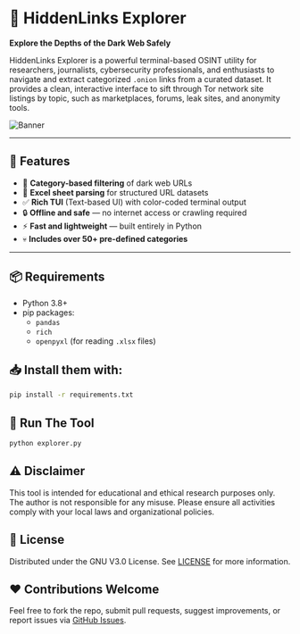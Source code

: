 # 🔎 HiddenLinks Explorer

**Explore the Depths of the Dark Web Safely**

HiddenLinks Explorer is a powerful terminal-based OSINT utility for researchers, journalists, cybersecurity professionals, and enthusiasts to navigate and extract categorized `.onion` links from a curated dataset. It provides a clean, interactive interface to sift through Tor network site listings by topic, such as marketplaces, forums, leak sites, and anonymity tools.

![Banner](https://user-images.githubusercontent.com/your-username/your-banner.png)

---

## 🚀 Features

- 🧠 **Category-based filtering** of dark web URLs
- 🧾 **Excel sheet parsing** for structured URL datasets
- ✅ **Rich TUI** (Text-based UI) with color-coded terminal output
- 🔒 **Offline and safe** — no internet access or crawling required
- ⚡ **Fast and lightweight** — built entirely in Python
- 💀 **Includes over 50+ pre-defined categories**

---

## 📦 Requirements

- Python 3.8+
- pip packages:
  - `pandas`
  - `rich`
  - `openpyxl` (for reading `.xlsx` files)

## 📥 Install them with:

```bash
pip install -r requirements.txt
```

## 🧪 Run The Tool

```bash
python explorer.py
```

## ⚠️ Disclaimer
This tool is intended for educational and ethical research purposes only. The author is not responsible for any misuse. Please ensure all activities comply with your local laws and organizational policies.

## 📜 License
Distributed under the GNU V3.0 License. See [LICENSE](https://github.com/Debajyoti0-0/HiddenLinks-Explorer/blob/main/LICENSE) for more information.

## ❤️ Contributions Welcome
Feel free to fork the repo, submit pull requests, suggest improvements, or report issues via [GitHub Issues](https://github.com/Debajyoti0-0/HiddenLinks-Explorer/issues).
